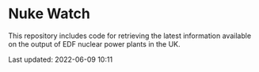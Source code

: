 # Nuke Watch

This repository includes code for retrieving the latest information available on the output of EDF nuclear power plants in the UK.

Last updated: 2022-06-09 10:11